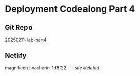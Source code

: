 # Deployment Codealong Part 4

## Git Repo

20250211-lab-part4

## Netlify

magnificent-vacherin-1d8f22 --- *site deleted*
